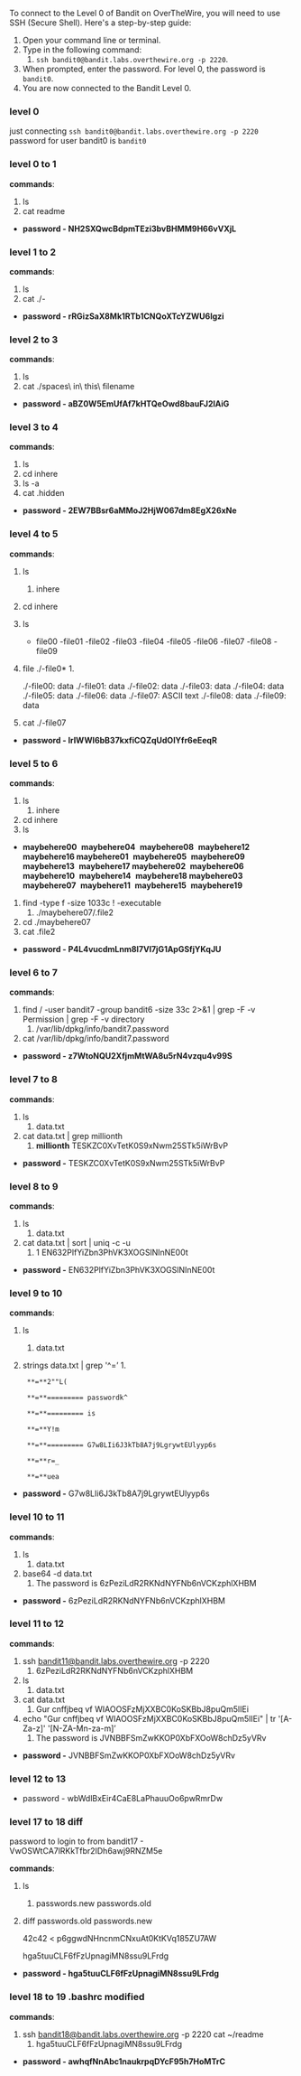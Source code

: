 To connect to the Level 0 of Bandit on OverTheWire, you will need to use SSH (Secure Shell). Here's a step-by-step guide:

1. Open your command line or terminal.
2. Type in the following command: 
    1. `ssh bandit0@bandit.labs.overthewire.org -p 2220`.
3. When prompted, enter the password. For level 0, the password is `bandit0`.
4. You are now connected to the Bandit Level 0.

### level 0

just connecting `ssh bandit0@bandit.labs.overthewire.org -p 2220`
password for user bandit0 is `bandit0`

### level 0 to 1

**commands**:

1. ls
2. cat readme

- **password -  NH2SXQwcBdpmTEzi3bvBHMM9H66vVXjL**

### level 1 to 2

**commands**:

1. ls
2. cat ./-

- **password -  rRGizSaX8Mk1RTb1CNQoXTcYZWU6lgzi**

### level 2 to 3

**commands**:

1. ls 
2. cat ./spaces\ in\ this\ filename

- **password -  aBZ0W5EmUfAf7kHTQeOwd8bauFJ2lAiG**

### level 3 to 4


**commands**:

1. ls
2. cd inhere
3. ls -a
4. cat .hidden

- **password -  2EW7BBsr6aMMoJ2HjW067dm8EgX26xNe**



### level 4 to 5

**commands**:

1. ls
    1. inhere
2. cd inhere
3. ls
    - file00 -file01 -file02 -file03 -file04 -file05 -file06 -file07 -file08 -file09
4. file ./-file0*
    1. 
    
    ./-file00: data
    ./-file01: data
    ./-file02: data
    ./-file03: data
    ./-file04: data
    ./-file05: data
    ./-file06: data
    ./-file07: ASCII text
    ./-file08: data
    ./-file09: data
    
5. cat ./-file07

- **password -  lrIWWI6bB37kxfiCQZqUdOIYfr6eEeqR**

### level 5 to 6

**commands**:

1. ls
    1. inhere
2. cd inhere 
3. ls
- **maybehere00**  **maybehere04**  **maybehere08**  **maybehere12**  **maybehere16 maybehere01**  **maybehere05**  **maybehere09**  **maybehere13**  **maybehere17 maybehere02**  **maybehere06**  **maybehere10**  **maybehere14**  **maybehere18 maybehere03**  **maybehere07**  **maybehere11**  **maybehere15**  **maybehere19**
1. find -type f -size 1033c ! -executable
    1. ./maybehere07/.file2
2. cd ./maybehere07
3. cat .file2

- **password -  P4L4vucdmLnm8I7Vl7jG1ApGSfjYKqJU**

### level 6 to 7

**commands**:

1. find / -user bandit7 -group bandit6 -size 33c 2>&1 | grep -F -v Permission | grep -F -v directory
    1. /var/lib/dpkg/info/bandit7.password
2. cat /var/lib/dpkg/info/bandit7.password

- **password -  z7WtoNQU2XfjmMtWA8u5rN4vzqu4v99S**

### level 7 to 8

**commands**:

1. ls
    1. data.txt
2. cat data.txt | grep millionth
    1. **millionth**	TESKZC0XvTetK0S9xNwm25STk5iWrBvP

- **password -**  TESKZC0XvTetK0S9xNwm25STk5iWrBvP

### level 8 to 9

**commands**:

1. ls
    1. data.txt
2. cat data.txt | sort | uniq -c -u
    1. 1 EN632PlfYiZbn3PhVK3XOGSlNInNE00t

- **password -**  EN632PlfYiZbn3PhVK3XOGSlNInNE00t

### level 9 to 10

**commands**:

1. ls
    1. data.txt
2. strings data.txt | grep '^=’
    1. 
        
        **=**2""L(
        
        **=**========= passwordk^
        
        **=**========= is
        
        **=**Y!m
        
        **=**========= G7w8LIi6J3kTb8A7j9LgrywtEUlyyp6s
        
        **=**r=_
        
        **=**uea
        

- **password -**  G7w8LIi6J3kTb8A7j9LgrywtEUlyyp6s

### level 10 to 11

**commands**:

1. ls
    1. data.txt
2. base64 -d data.txt
    1. The password is 6zPeziLdR2RKNdNYFNb6nVCKzphlXHBM

- **password -**  6zPeziLdR2RKNdNYFNb6nVCKzphlXHBM


### level 11 to 12

**commands**:

1. ssh [bandit11@bandit.labs.overthewire.org](mailto:bandit2@bandit.labs.overthewire.org) -p 2220
    1. 6zPeziLdR2RKNdNYFNb6nVCKzphlXHBM
2. ls
    1. data.txt
3. cat data.txt
    1. Gur cnffjbeq vf WIAOOSFzMjXXBC0KoSKBbJ8puQm5lIEi
4. echo "Gur cnffjbeq vf WIAOOSFzMjXXBC0KoSKBbJ8puQm5lIEi" | tr '[A-Za-z]' '[N-ZA-Mn-za-m]’
    1. The password is JVNBBFSmZwKKOP0XbFXOoW8chDz5yVRv
- **password -**  JVNBBFSmZwKKOP0XbFXOoW8chDz5yVRv


### level 12 to 13

- password - wbWdlBxEir4CaE8LaPhauuOo6pwRmrDw



### level 17 to 18 diff

password to login to from bandit17 - VwOSWtCA7lRKkTfbr2IDh6awj9RNZM5e

**commands**:

1. ls
    1. passwords.new  passwords.old
2.  diff passwords.old passwords.new
    
    42c42
    < p6ggwdNHncnmCNxuAt0KtKVq185ZU7AW
    
    hga5tuuCLF6fFzUpnagiMN8ssu9LFrdg
    

- **password -  hga5tuuCLF6fFzUpnagiMN8ssu9LFrdg**

### level 18 to 19 .bashrc modified

**commands**:

1. ssh [bandit18@bandit.labs.overthewire.org](mailto:bandit18@bandit.labs.overthewire.org) -p 2220 cat ~/readme
    1. hga5tuuCLF6fFzUpnagiMN8ssu9LFrdg

- **password -  awhqfNnAbc1naukrpqDYcF95h7HoMTrC**




